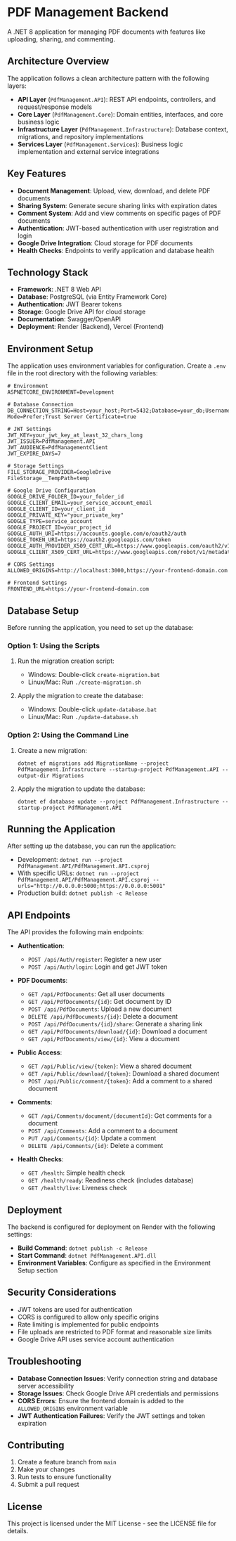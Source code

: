 # PDF Management Backend

A .NET 8 application for managing PDF documents with features like uploading, sharing, and commenting.

## Architecture Overview

The application follows a clean architecture pattern with the following layers:

- **API Layer** (`PdfManagement.API`): REST API endpoints, controllers, and request/response models
- **Core Layer** (`PdfManagement.Core`): Domain entities, interfaces, and core business logic
- **Infrastructure Layer** (`PdfManagement.Infrastructure`): Database context, migrations, and repository implementations
- **Services Layer** (`PdfManagement.Services`): Business logic implementation and external service integrations

## Key Features

- **Document Management**: Upload, view, download, and delete PDF documents
- **Sharing System**: Generate secure sharing links with expiration dates
- **Comment System**: Add and view comments on specific pages of PDF documents
- **Authentication**: JWT-based authentication with user registration and login
- **Google Drive Integration**: Cloud storage for PDF documents
- **Health Checks**: Endpoints to verify application and database health

## Technology Stack

- **Framework**: .NET 8 Web API
- **Database**: PostgreSQL (via Entity Framework Core)
- **Authentication**: JWT Bearer tokens
- **Storage**: Google Drive API for cloud storage
- **Documentation**: Swagger/OpenAPI
- **Deployment**: Render (Backend), Vercel (Frontend)

## Environment Setup

The application uses environment variables for configuration. Create a `.env` file in the root directory with the following variables:

```
# Environment
ASPNETCORE_ENVIRONMENT=Development

# Database Connection
DB_CONNECTION_STRING=Host=your_host;Port=5432;Database=your_db;Username=your_user;Password=your_password;SSL Mode=Prefer;Trust Server Certificate=true

# JWT Settings
JWT_KEY=your_jwt_key_at_least_32_chars_long
JWT_ISSUER=PdfManagement.API
JWT_AUDIENCE=PdfManagementClient
JWT_EXPIRE_DAYS=7

# Storage Settings
FILE_STORAGE_PROVIDER=GoogleDrive
FileStorage__TempPath=temp

# Google Drive Configuration
GOOGLE_DRIVE_FOLDER_ID=your_folder_id
GOOGLE_CLIENT_EMAIL=your_service_account_email
GOOGLE_CLIENT_ID=your_client_id
GOOGLE_PRIVATE_KEY="your_private_key"
GOOGLE_TYPE=service_account
GOOGLE_PROJECT_ID=your_project_id
GOOGLE_AUTH_URI=https://accounts.google.com/o/oauth2/auth
GOOGLE_TOKEN_URI=https://oauth2.googleapis.com/token
GOOGLE_AUTH_PROVIDER_X509_CERT_URL=https://www.googleapis.com/oauth2/v1/certs
GOOGLE_CLIENT_X509_CERT_URL=https://www.googleapis.com/robot/v1/metadata/x509/your_service_account_email

# CORS Settings
ALLOWED_ORIGINS=http://localhost:3000,https://your-frontend-domain.com

# Frontend Settings
FRONTEND_URL=https://your-frontend-domain.com
```

## Database Setup

Before running the application, you need to set up the database:

### Option 1: Using the Scripts

1. Run the migration creation script:
   - Windows: Double-click `create-migration.bat`
   - Linux/Mac: Run `./create-migration.sh`

2. Apply the migration to create the database:
   - Windows: Double-click `update-database.bat`
   - Linux/Mac: Run `./update-database.sh`

### Option 2: Using the Command Line

1. Create a new migration:
   ```
   dotnet ef migrations add MigrationName --project PdfManagement.Infrastructure --startup-project PdfManagement.API --output-dir Migrations
   ```

2. Apply the migration to update the database:
   ```
   dotnet ef database update --project PdfManagement.Infrastructure --startup-project PdfManagement.API
   ```

## Running the Application

After setting up the database, you can run the application:

- Development: `dotnet run --project PdfManagement.API/PdfManagement.API.csproj`
- With specific URLs: `dotnet run --project PdfManagement.API/PdfManagement.API.csproj --urls="http://0.0.0.0:5000;https://0.0.0.0:5001"`
- Production build: `dotnet publish -c Release`

## API Endpoints

The API provides the following main endpoints:

- **Authentication**:
  - `POST /api/Auth/register`: Register a new user
  - `POST /api/Auth/login`: Login and get JWT token

- **PDF Documents**:
  - `GET /api/PdfDocuments`: Get all user documents
  - `GET /api/PdfDocuments/{id}`: Get document by ID
  - `POST /api/PdfDocuments`: Upload a new document
  - `DELETE /api/PdfDocuments/{id}`: Delete a document
  - `POST /api/PdfDocuments/{id}/share`: Generate a sharing link
  - `GET /api/PdfDocuments/download/{id}`: Download a document
  - `GET /api/PdfDocuments/view/{id}`: View a document

- **Public Access**:
  - `GET /api/Public/view/{token}`: View a shared document
  - `GET /api/Public/download/{token}`: Download a shared document
  - `POST /api/Public/comment/{token}`: Add a comment to a shared document

- **Comments**:
  - `GET /api/Comments/document/{documentId}`: Get comments for a document
  - `POST /api/Comments`: Add a comment to a document
  - `PUT /api/Comments/{id}`: Update a comment
  - `DELETE /api/Comments/{id}`: Delete a comment

- **Health Checks**:
  - `GET /health`: Simple health check
  - `GET /health/ready`: Readiness check (includes database)
  - `GET /health/live`: Liveness check

## Deployment

The backend is configured for deployment on Render with the following settings:

- **Build Command**: `dotnet publish -c Release`
- **Start Command**: `dotnet PdfManagement.API.dll`
- **Environment Variables**: Configure as specified in the Environment Setup section

## Security Considerations

- JWT tokens are used for authentication
- CORS is configured to allow only specific origins
- Rate limiting is implemented for public endpoints
- File uploads are restricted to PDF format and reasonable size limits
- Google Drive API uses service account authentication

## Troubleshooting

- **Database Connection Issues**: Verify connection string and database server accessibility
- **Storage Issues**: Check Google Drive API credentials and permissions
- **CORS Errors**: Ensure the frontend domain is added to the `ALLOWED_ORIGINS` environment variable
- **JWT Authentication Failures**: Verify the JWT settings and token expiration

## Contributing

1. Create a feature branch from `main`
2. Make your changes
3. Run tests to ensure functionality
4. Submit a pull request

## License

This project is licensed under the MIT License - see the LICENSE file for details.

